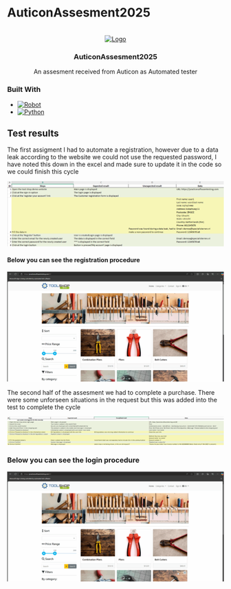 # AuticonAssesment2025
<!-- PROJECT LOGO -->
<br />
<div align="center">
  <a href="https://chanisco.nl">
    <img src="https://chanisco.nl/img/LogoNoText.png" alt="Logo" width="20%" height="20%">
  </a>

  <h3 align="center">AuticonAssesment2025</h3>
  
  <p align="center">
    An assesment received from Auticon as Automated tester
  </p>
</div>


### Built With

* [![Robot][RobotFramework]][Robot-url]
* [![Python][Python]][Python-url]



## Test results

The first assigment I had to automate a registration, however due to a data leak according to the website we could not use the requested password, I have noted this down in the excel and made sure to update it in the code so we could finish this cycle

![TC Register_User_Excel]

#### Below you can see the registration procedure
![TC Register_User_GIF]

The second half of the assesment we had to complete a purchase. There were some unforseen situations in the request but this was added into the test to complete the cycle

![TC Order Tool_Excel]

### Below you can see the login procedure
![TC Order Tool_GIF]

[RobotFramework]: https://img.shields.io/badge/Robot%20Framework-000000?style=for-the-badge&logo=RobotFramework
[Robot-url]: https://robotframework.org
[Python]: https://img.shields.io/badge/Python-FFDD4F?style=for-the-badge&logo=Python
[Python-url]: https://www.python.org

[TC Order Tool_Excel]: README_IMAGES/TC_Order_Tool_Screenshot.png
[TC Register_User_Excel]: README_IMAGES/TC_Register_User_Screenshot.png

[TC Order Tool_GIF]: README_IMAGES/TC_Order_Tool_Animation.gif
[TC Register_User_GIF]: README_IMAGES/TC_Register_UserAnimation.gif
